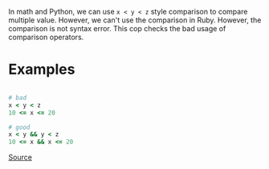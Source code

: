 
In math and Python, we can use `x < y < z` style comparison to compare
multiple value. However, we can't use the comparison in Ruby. However,
the comparison is not syntax error. This cop checks the bad usage of
comparison operators.

# Examples

```ruby

# bad
x < y < z
10 <= x <= 20

# good
x < y && y < z
10 <= x && x <= 20
```

[Source](http://www.rubydoc.info/gems/rubocop/RuboCop/Cop/Lint/MultipleComparison)